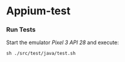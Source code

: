 # Appium-test

### Run Tests
Start the emulator *Pixel 3 API 28* and execute:
```
sh ./src/test/java/test.sh
``` 

